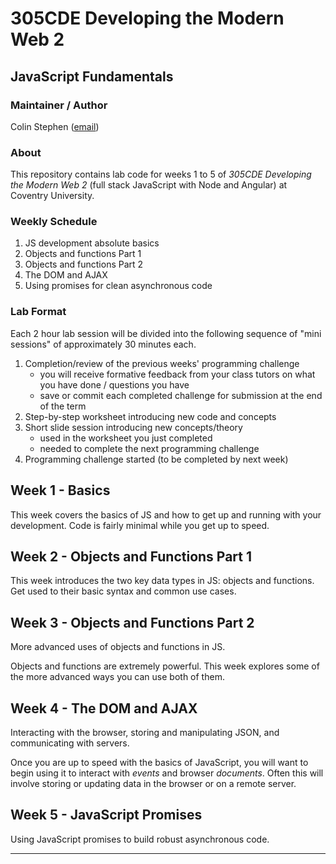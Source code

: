 # 305CDE Developing the Modern Web 2

## JavaScript Fundamentals

### Maintainer / Author

Colin Stephen ([email](mailto:colin.stephen@coventry.ac.uk))

### About

This repository contains lab code for weeks 1 to 5 of _305CDE Developing the Modern Web 2_ (full stack JavaScript with Node and Angular) at Coventry University.

### Weekly Schedule

1. JS development absolute basics
2. Objects and functions Part 1
3. Objects and functions Part 2
4. The DOM and AJAX
5. Using promises for clean asynchronous code

### Lab Format

Each 2 hour lab session will be divided into the following sequence of "mini sessions" of approximately 30 minutes each.

1. Completion/review of the previous weeks' programming challenge
	- you will receive formative feedback from your class tutors on what you have done / questions you have
	- save or commit each completed challenge for submission at the end of the term
2. Step-by-step worksheet introducing new code and concepts
3. Short slide session introducing new concepts/theory
	- used in the worksheet you just completed
	- needed to complete the next programming challenge
4. Programming challenge started (to be completed by next week)

## Week 1 - Basics

This week covers the basics of JS and how to get up and running with your development. Code is fairly minimal while you get up to speed.

## Week 2 - Objects and Functions Part 1

This week introduces the two key data types in JS: objects and functions. Get used to their basic syntax and common use cases.

## Week 3 - Objects and Functions Part 2

More advanced uses of objects and functions in JS.

Objects and functions are extremely powerful. This week explores some of the more advanced ways you can use both of them.

## Week 4 - The DOM and AJAX

Interacting with the browser, storing and manipulating JSON, and communicating with servers.

Once you are up to speed with the basics of JavaScript, you will want to begin using it to interact with _events_ and browser _documents_. Often this will involve storing or updating data in the browser or on a remote server.

## Week 5 - JavaScript Promises

Using JavaScript promises to build robust asynchronous code.


-----

[Introduction to Promises]: http://www.html5rocks.com/en/tutorials/es6/promises/
[MDN AJAX Tutorial]: https://developer.mozilla.org/en-US/docs/AJAX/Getting_Started
[MDN JavaScript]: https://developer.mozilla.org/en/docs/Web/JavaScript
[MDN web tutorial list]: https://developer.mozilla.org/en-US/docs/Web/Tutorials
[Learn javascript properly]: http://javascriptissexy.com/how-to-learn-javascript-properly/
[Javascript patterns collection]: http://shichuan.github.io/javascript-patterns/
[Eloquent javascript]: http://eloquentjavascript.net/
[Superhero JS]: http://superherojs.com/
[You might not need jQuery]: http://youmightnotneedjquery.com/
